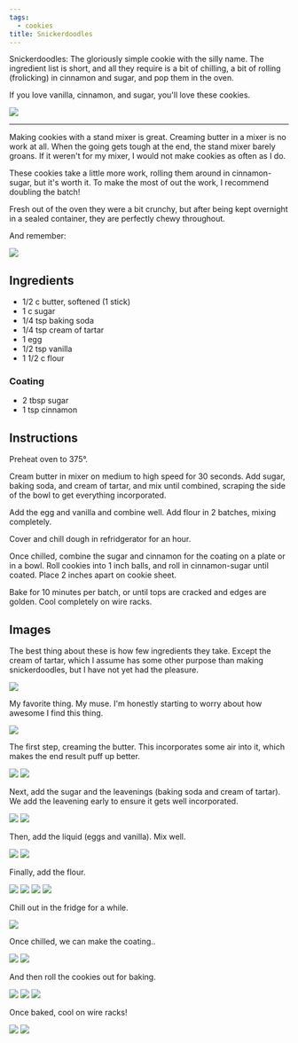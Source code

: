 ```yaml
---
tags:
  - cookies
title: Snickerdoodles
---
```


Snickerdoodles: The gloriously simple cookie with the silly name. The
ingredient list is short, and all they require is a bit of chilling, a bit of
rolling (frolicking) in cinnamon and sugar, and pop them in the oven.

If you love vanilla, cinnamon, and sugar, you'll love these cookies.

![](/recipe/2015/05/03/snickerdoodles/baked-cookies-3.jpg)

---

Making cookies with a stand mixer is great. Creaming butter in a mixer is no
work at all. When the going gets tough at the end, the stand mixer barely
groans. If it weren't for my mixer, I would not make cookies as often as I do.

These cookies take a little more work, rolling them around in cinnamon-sugar,
but it's worth it. To make the most of out the work, I recommend doubling
the batch!

Fresh out of the oven they were a bit crunchy, but after being kept overnight
in a sealed container, they are perfectly chewy throughout.

And remember:

![](http://i.imgur.com/n2MHvI8.jpg)

## Ingredients

* 1/2 c butter, softened (1 stick)
* 1 c sugar
* 1/4 tsp baking soda
* 1/4 tsp cream of tartar
* 1 egg
* 1/2 tsp vanilla
* 1 1/2 c flour

### Coating

* 2 tbsp sugar
* 1 tsp cinnamon

## Instructions

Preheat oven to 375°.

Cream butter in mixer on medium to high speed for 30 seconds. Add sugar, baking soda,
and cream of tartar, and mix until combined, scraping the side of the bowl to get
everything incorporated.

Add the egg and vanilla and combine well. Add flour in 2 batches, mixing completely.

Cover and chill dough in refridgerator for an hour.

Once chilled, combine the sugar and cinnamon for the coating on a plate or in a bowl.
Roll cookies into 1 inch balls, and roll in cinnamon-sugar until coated. Place 2 inches
apart on cookie sheet.

Bake for 10 minutes per batch, or until tops are cracked and edges are golden. Cool
completely on wire racks.

## Images

The best thing about these is how few ingredients they take. Except the cream
of tartar, which I assume has some other purpose than making snickerdoodles,
but I have not yet had the pleasure.

![](ingredients.jpg)

My favorite thing. My muse. I'm honestly starting to worry about how awesome
I find this thing.

![](mixer.jpg)

The first step, creaming the butter. This incorporates some air into it, which makes
the end result puff up better.

![](cream-butter-1.jpg)
![](cream-butter-2.jpg)

Next, add the sugar and the leavenings (baking soda and cream of tartar). We add the
leavening early to ensure it gets well incorporated.

![](add-sugar-1.jpg)
![](add-sugar-2.jpg)

Then, add the liquid (eggs and vanilla). Mix well.

![](add-liquid-1.jpg)
![](add-liquid-2.jpg)

Finally, add the flour.

![](add-flour-1.jpg)
![](add-flour-2.jpg)
![](add-flour-3.jpg)
![](add-flour-4.jpg)

Chill out in the fridge for a while.

![](chilling-out.jpg)

Once chilled, we can make the coating..

![](mix-cinnamon-1.jpg)
![](mix-cinnamon-2.jpg)

And then roll the cookies out for baking.

![](roll-cookies-1.jpg)
![](roll-cookies-2.jpg)
![](roll-cookies-3.jpg)

Once baked, cool on wire racks!

![](baked-cookies-1.jpg)
![](baked-cookies-2.jpg)
